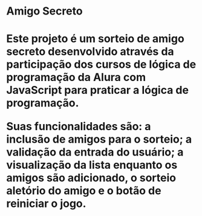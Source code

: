 <h1>Amigo Secreto<h1>

Este projeto é um sorteio de amigo secreto desenvolvido através da participação dos cursos de lógica de programação da Alura com JavaScript para praticar a lógica de programação.

Suas funcionalidades são: a inclusão de amigos para o sorteio; a validação da entrada do usuário; a visualização da lista enquanto os amigos são adicionado, o sorteio aletório do amigo e o botão de reiniciar o jogo.